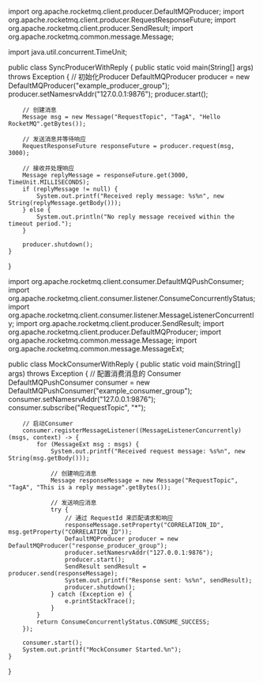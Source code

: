 import org.apache.rocketmq.client.producer.DefaultMQProducer;
import org.apache.rocketmq.client.producer.RequestResponseFuture;
import org.apache.rocketmq.client.producer.SendResult;
import org.apache.rocketmq.common.message.Message;

import java.util.concurrent.TimeUnit;

public class SyncProducerWithReply {
    public static void main(String[] args) throws Exception {
        // 初始化Producer
        DefaultMQProducer producer = new DefaultMQProducer("example_producer_group");
        producer.setNamesrvAddr("127.0.0.1:9876");
        producer.start();

        // 创建消息
        Message msg = new Message("RequestTopic", "TagA", "Hello RocketMQ".getBytes());

        // 发送消息并等待响应
        RequestResponseFuture responseFuture = producer.request(msg, 3000);

        // 接收并处理响应
        Message replyMessage = responseFuture.get(3000, TimeUnit.MILLISECONDS);
        if (replyMessage != null) {
            System.out.printf("Received reply message: %s%n", new String(replyMessage.getBody()));
        } else {
            System.out.println("No reply message received within the timeout period.");
        }

        producer.shutdown();
    }
}

import org.apache.rocketmq.client.consumer.DefaultMQPushConsumer;
import org.apache.rocketmq.client.consumer.listener.ConsumeConcurrentlyStatus;
import org.apache.rocketmq.client.consumer.listener.MessageListenerConcurrently;
import org.apache.rocketmq.client.producer.SendResult;
import org.apache.rocketmq.client.producer.DefaultMQProducer;
import org.apache.rocketmq.common.message.Message;
import org.apache.rocketmq.common.message.MessageExt;

public class MockConsumerWithReply {
    public static void main(String[] args) throws Exception {
        // 配置消费消息的 Consumer
        DefaultMQPushConsumer consumer = new DefaultMQPushConsumer("example_consumer_group");
        consumer.setNamesrvAddr("127.0.0.1:9876");
        consumer.subscribe("RequestTopic", "*");

        // 启动Consumer
        consumer.registerMessageListener((MessageListenerConcurrently) (msgs, context) -> {
            for (MessageExt msg : msgs) {
                System.out.printf("Received request message: %s%n", new String(msg.getBody()));

                // 创建响应消息
                Message responseMessage = new Message("RequestTopic", "TagA", "This is a reply message".getBytes());

                // 发送响应消息
                try {
                    // 通过 RequestId 来匹配请求和响应
                    responseMessage.setProperty("CORRELATION_ID", msg.getProperty("CORRELATION_ID"));
                    DefaultMQProducer producer = new DefaultMQProducer("response_producer_group");
                    producer.setNamesrvAddr("127.0.0.1:9876");
                    producer.start();
                    SendResult sendResult = producer.send(responseMessage);
                    System.out.printf("Response sent: %s%n", sendResult);
                    producer.shutdown();
                } catch (Exception e) {
                    e.printStackTrace();
                }
            }
            return ConsumeConcurrentlyStatus.CONSUME_SUCCESS;
        });

        consumer.start();
        System.out.printf("MockConsumer Started.%n");
    }
}

